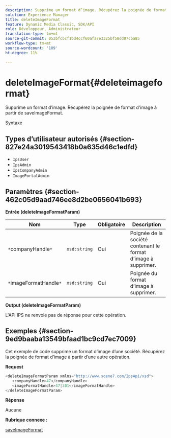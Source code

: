 ```yaml
---
description: Supprime un format d’image. Récupérez la poignée de format d'image à partir de saveImageFormat.
solution: Experience Manager
title: deleteImageFormat
feature: Dynamic Media Classic, SDK/API
role: Développeur, Administrateur
translation-type: tm+mt
source-git-commit: 052bfcbcf1bd4ccf60afa7e3325bf58dd07cba85
workflow-type: tm+mt
source-wordcount: '109'
ht-degree: 11%

---
```



# deleteImageFormat{#deleteimageformat}

Supprime un format d’image. Récupérez la poignée de format d&#39;image à partir de saveImageFormat.

Syntaxe

## Types d’utilisateur autorisés {#section-827e24a3019543418b0a635d46c1edfd}

* `IpsUser`
* `IpsAdmin`
* `IpsCompanyAdmin`
* `ImagePortalAdmin`

## Paramètres {#section-462c05d9aad746ee8d2be0656041b693}

**Entrée (deleteImageFormatParam)**

| Nom | Type | Obligatoire | Description |
|---|---|---|---|
| `*`companyHandle`*` | `xsd:string` | Oui | Poignée de la société contenant le format d’image à supprimer. |
| `*`imageFormatHandle`*` | `xsd:string` | Oui | Poignée du format d’image à supprimer. |

**Output (deleteImageFormatParam)**

L&#39;API IPS ne renvoie pas de réponse pour cette opération.

## Exemples {#section-9ed9baaba13549bfaad1bc9cd7ec7009}

Cet exemple de code supprime un format d’image d’une société. Récupérez la poignée de format d’image à partir d’une autre opération.

**Request**

```java
<deleteImageFormatParam xmlns="http://www.scene7.com/IpsApi/xsd">
   <companyHandle>47</companyHandle>
   <imageFormatHandle>47|301</imageFormatHandle>
</deleteImageFormatParam>
```

**Réponse**

Aucune

**Rubrique connexe :**

[saveImageFormat](../../../operations/c-operations-intro/c-methods/r-save-image-format.md#reference-d15c27f533ef41e38b54a539a304bd1d)
